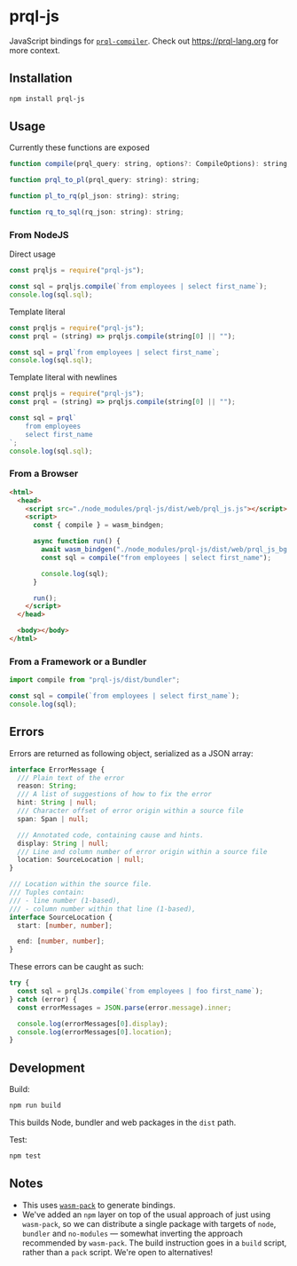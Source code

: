 # prql-js

JavaScript bindings for [`prql-compiler`](https://github.com/PRQL/prql/). Check
out <https://prql-lang.org> for more context.

## Installation

```sh
npm install prql-js
```

## Usage

Currently these functions are exposed

```javascript
function compile(prql_query: string, options?: CompileOptions): string;

function prql_to_pl(prql_query: string): string;

function pl_to_rq(pl_json: string): string;

function rq_to_sql(rq_json: string): string;
```

### From NodeJS

Direct usage

```javascript
const prqljs = require("prql-js");

const sql = prqljs.compile(`from employees | select first_name`);
console.log(sql.sql);
```

Template literal

```javascript
const prqljs = require("prql-js");
const prql = (string) => prqljs.compile(string[0] || "");

const sql = prql`from employees | select first_name`;
console.log(sql.sql);
```

Template literal with newlines

```javascript
const prqljs = require("prql-js");
const prql = (string) => prqljs.compile(string[0] || "");

const sql = prql`
    from employees
    select first_name
`;
console.log(sql.sql);
```

### From a Browser

```html
<html>
  <head>
    <script src="./node_modules/prql-js/dist/web/prql_js.js"></script>
    <script>
      const { compile } = wasm_bindgen;

      async function run() {
        await wasm_bindgen("./node_modules/prql-js/dist/web/prql_js_bg.wasm");
        const sql = compile("from employees | select first_name");

        console.log(sql);
      }

      run();
    </script>
  </head>

  <body></body>
</html>
```

### From a Framework or a Bundler

```typescript
import compile from "prql-js/dist/bundler";

const sql = compile(`from employees | select first_name`);
console.log(sql);
```

## Errors

Errors are returned as following object, serialized as a JSON array:

```ts
interface ErrorMessage {
  /// Plain text of the error
  reason: String;
  /// A list of suggestions of how to fix the error
  hint: String | null;
  /// Character offset of error origin within a source file
  span: Span | null;

  /// Annotated code, containing cause and hints.
  display: String | null;
  /// Line and column number of error origin within a source file
  location: SourceLocation | null;
}

/// Location within the source file.
/// Tuples contain:
/// - line number (1-based),
/// - column number within that line (1-based),
interface SourceLocation {
  start: [number, number];

  end: [number, number];
}
```

These errors can be caught as such:

```javascript
try {
  const sql = prqlJs.compile(`from employees | foo first_name`);
} catch (error) {
  const errorMessages = JSON.parse(error.message).inner;

  console.log(errorMessages[0].display);
  console.log(errorMessages[0].location);
}
```

## Development

Build:

```sh
npm run build
```

This builds Node, bundler and web packages in the `dist` path.

Test:

```sh
npm test
```

## Notes

- This uses [`wasm-pack`](https://rustwasm.github.io/docs/wasm-pack/) to
  generate bindings.
- We've added an `npm` layer on top of the usual approach of just using
  `wasm-pack`, so we can distribute a single package with targets of `node`,
  `bundler` and `no-modules` — somewhat inverting the approach recommended by
  `wasm-pack`. The build instruction goes in a `build` script, rather than a
  `pack` script. We're open to alternatives!

